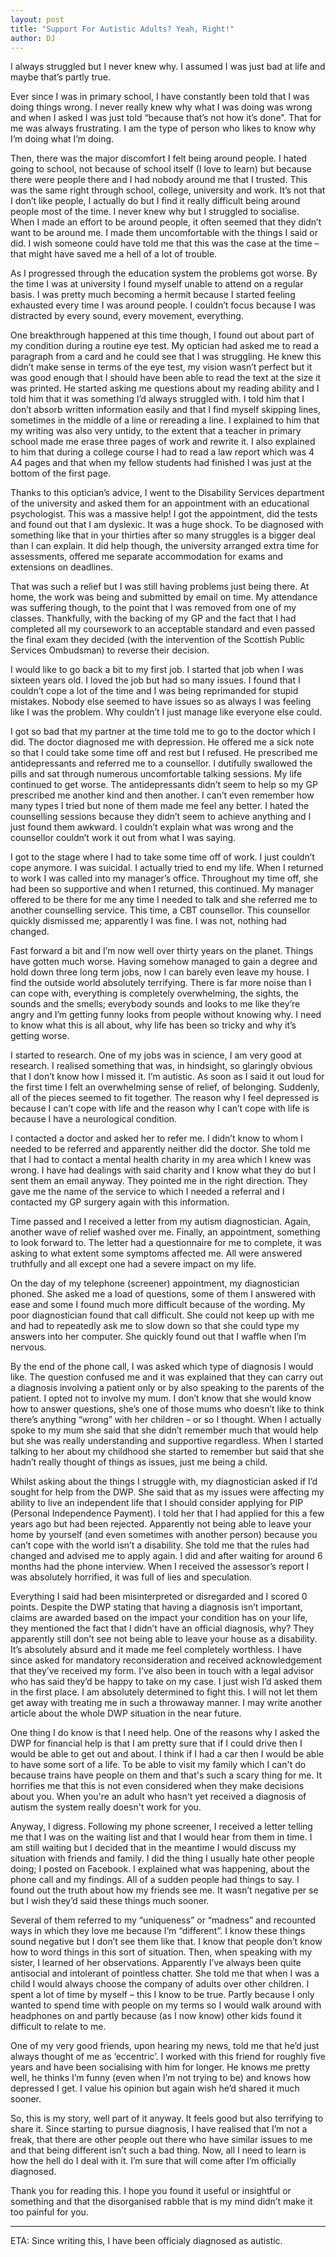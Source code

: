 ```yaml
---
layout: post
title: "Support For Autistic Adults? Yeah, Right!"
author: DJ
---
```


I always struggled but I never knew why. I assumed I was just bad at life and maybe that’s partly true.

Ever since I was in primary school, I have constantly been told that I was doing things wrong. I never really knew why what I was doing was wrong and when I asked I was just told “because that’s not how it’s done”. That for me was always frustrating. I am the type of person who likes to know why I’m doing what I’m doing.

Then, there was the major discomfort I felt being around people. I hated going to school, not because of school itself (I love to learn) but because there were people there and I had nobody around me that I trusted. This was the same right through school, college, university and work. It’s not that I don’t like people, I actually do but I find it really difficult being around people most of the time. I never knew why but I struggled to socialise. When I made an effort to be around people, it often seemed that they didn’t want to be around me. I made them uncomfortable with the things I said or did. I wish someone could have told me that this was the case at the time – that might have saved me a hell of a lot of trouble.

As I progressed through the education system the problems got worse. By the time I was at university I found myself unable to attend on a regular basis. I was pretty much becoming a hermit because I started feeling exhausted every time I was around people. I couldn’t focus because I was distracted by every sound, every movement, everything.

One breakthrough happened at this time though, I found out about part of my condition during a routine eye test. My optician had asked me to read a paragraph from a card and he could see that I was struggling. He knew this didn’t make sense in terms of the eye test, my vision wasn’t perfect but it was good enough that I should have been able to read the text at the size it was printed. He started asking me questions about my reading ability and I told him that it was something I’d always struggled with. I told him that I don’t absorb written information easily and that I find myself skipping lines, sometimes in the middle of a line or rereading a line. I explained to him that my writing was also very untidy, to the extent that a teacher in primary school made me erase three pages of work and rewrite it. I also explained to him that during a college course I had to read a law report which was 4 A4 pages and that when my fellow students had finished I was just at the bottom of the first page.

Thanks to this optician’s advice, I went to the Disability Services department of the university and asked them for an appointment with an educational psychologist. This was a massive help! I got the appointment, did the tests and found out that I am dyslexic. It was a huge shock. To be diagnosed with something like that in your thirties after so many struggles is a bigger deal than I can explain. It did help though, the university arranged extra time for assessments, offered me separate accommodation for exams and extensions on deadlines.

That was such a relief but I was still having problems just being there. At home, the work was being and submitted by email on time. My attendance was suffering though, to the point that I was removed from one of my classes. Thankfully, with the backing of my GP and the fact that I had completed all my coursework to an acceptable standard and even passed the final exam they decided (with the intervention of the Scottish Public Services Ombudsman) to reverse their decision.

I would like to go back a bit to my first job. I started that job when I was sixteen years old. I loved the job but had so many issues. I found that I couldn’t cope a lot of the time and I was being reprimanded for stupid mistakes. Nobody else seemed to have issues so as always I was feeling like I was the problem. Why couldn’t I just manage like everyone else could.

I got so bad that my partner at the time told me to go to the doctor which I did. The doctor diagnosed me with depression. He offered me a sick note so that I could take some time off and rest but I refused. He prescribed me antidepressants and referred me to a counsellor. I dutifully swallowed the pills and sat through numerous uncomfortable talking sessions. My life continued to get worse. The antidepressants didn’t seem to help so my GP prescribed me another kind and then another. I can’t even remember how many types I tried but none of them made me feel any better. I hated the counselling sessions because they didn’t seem to achieve anything and I just found them awkward. I couldn’t explain what was wrong and the counsellor couldn’t work it out from what I was saying.

I got to the stage where I had to take some time off of work. I just couldn’t cope anymore. I was suicidal. I actually tried to end my life. When I returned to work I was called into my manager’s office. Throughout my time off, she had been so supportive and when I returned, this continued. My manager offered to be there for me any time I needed to talk and she referred me to another counselling service. This time, a CBT counsellor. This counsellor quickly dismissed me; apparently I was fine. I was not, nothing had changed.

Fast forward a bit and I’m now well over thirty years on the planet. Things have gotten much worse. Having somehow managed to gain a degree and hold down three long term jobs, now I can barely even leave my house. I find the outside world absolutely terrifying. There is far more noise than I can cope with, everything is completely overwhelming, the sights, the sounds and the smells; everybody sounds and looks to me like they’re angry and I’m getting funny looks from people without knowing why. I need to know what this is all about, why life has been so tricky and why it’s getting worse.

I started to research. One of my jobs was in science, I am very good at research. I realised something that was, in hindsight, so glaringly obvious that I don’t know how I missed it. I’m autistic. As soon as I said it out loud for the first time I felt an overwhelming sense of relief, of belonging. Suddenly, all of the pieces seemed to fit together. The reason why I feel depressed is because I can’t cope with life and the reason why I can’t cope with life is because I have a neurological condition.

I contacted a doctor and asked her to refer me. I didn’t know to whom I needed to be referred and apparently neither did the doctor. She told me that I had to contact a mental health charity in my area which I knew was wrong. I have had dealings with said charity and I know what they do but I sent them an email anyway. They pointed me in the right direction. They gave me the name of the service to which I needed a referral and I contacted my GP surgery again with this information.

Time passed and I received a letter from my autism diagnostician. Again, another wave of relief washed over me. Finally, an appointment, something to look forward to. The letter had a questionnaire for me to complete, it was asking to what extent some symptoms affected me. All were answered truthfully and all except one had a severe impact on my life.

On the day of my telephone (screener) appointment, my diagnostician phoned. She asked me a load of questions, some of them I answered with ease and some I found much more difficult because of the wording. My poor diagnostician found that call difficult. She could not keep up with me and had to repeatedly ask me to slow down so that she could type my answers into her computer. She quickly found out that I waffle when I’m nervous.

By the end of the phone call, I was asked which type of diagnosis I would like. The question confused me and it was explained that they can carry out a diagnosis involving a patient only or by also speaking to the parents of the patient. I opted not to involve my mum. I don’t know that she would know how to answer questions, she’s one of those mums who doesn’t like to think there’s anything “wrong” with her children – or so I thought. When I actually spoke to my mum she said that she didn’t remember much that would help but she was really understanding and supportive regardless. When I started talking to her about my childhood she started to remember but said that she hadn’t really thought of things as issues, just me being a child.

Whilst asking about the things I struggle with, my diagnostician asked if I’d sought for help from the DWP. She said that as my issues were affecting my ability to live an independent life that I should consider applying for PIP (Personal Independence Payment). I told her that I had applied for this a few years ago but had been rejected. Apparently not being able to leave your home by yourself (and even sometimes with another person) because you can’t cope with the world isn’t a disability. She told me that the rules had changed and advised me to apply again. I did and after waiting for around 6 months had the phone interview. When I received the assessor’s report I was absolutely horrified, it was full of lies and speculation.

Everything I said had been misinterpreted or disregarded and I scored 0 points. Despite the DWP stating that having a diagnosis isn’t important, claims are awarded based on the impact your condition has on your life, they mentioned the fact that I didn’t have an official diagnosis, why? They apparently still don’t see not being able to leave your house as a disability. It’s absolutely absurd and it made me feel completely worthless. I have since asked for mandatory reconsideration and received acknowledgement that they’ve received my form. I’ve also been in touch with a legal advisor who has said they’d be happy to take on my case. I just wish I’d asked them in the first place. I am absolutely determined to fight this. I will not let them get away with treating me in such a throwaway manner. I may write another article about the whole DWP situation in the near future.

One thing I do know is that I need help.  One of the reasons why I asked the DWP for financial help is that I am pretty sure that if I could drive then I would be able to get out and about.  I think if I had a car then I would be able to have some sort of a life.  To be able to visit my family which I can't do because trains have people on them and that's such a scary thing for me.  It horrifies me that this is not even considered when they make decisions about you.  When you're an adult who hasn't yet received a diagnosis of autism the system really doesn't work for you.

Anyway, I digress. Following my phone screener, I received a letter telling me that I was on the waiting list and that I would hear from them in time. I am still waiting but I decided that in the meantime I would discuss my situation with friends and family. I did the thing I usually hate other people doing; I posted on Facebook. I explained what was happening, about the phone call and my findings. All of a sudden people had things to say. I found out the truth about how my friends see me. It wasn’t negative per se but I wish they’d said these things much sooner.

Several of them referred to my “uniqueness” or “madness” and recounted ways in which they love me because I’m “different”. I know these things sound negative but I don’t see them like that. I know that people don’t know how to word things in this sort of situation. Then, when speaking with my sister, I learned of her observations. Apparently I’ve always been quite antisocial and intolerant of pointless chatter. She told me that when I was a child I would always choose the company of adults over other children. I spent a lot of time by myself – this I know to be true. Partly because I only wanted to spend time with people on my terms so I would walk around with headphones on and partly because (as I now know) other kids found it difficult to relate to me.

One of my very good friends, upon hearing my news, told me that he’d just always thought of me as ‘eccentric’. I worked with this friend for roughly five years and have been socialising with him for longer. He knows me pretty well, he thinks I’m funny (even when I’m not trying to be) and knows how depressed I get. I value his opinion but again wish he’d shared it much sooner.

So, this is my story, well part of it anyway. It feels good but also terrifying to share it. Since starting to pursue diagnosis, I have realised that I’m not a freak, that there are other people out there who have similar issues to me and that being different isn’t such a bad thing. Now, all I need to learn is how the hell do I deal with it. I’m sure that will come after I’m officially diagnosed.

Thank you for reading this. I hope you found it useful or insightful or something and that the disorganised rabble that is my mind didn’t make it too painful for you.

---
ETA: Since writing this, I have been officialy diagnosed as autistic.